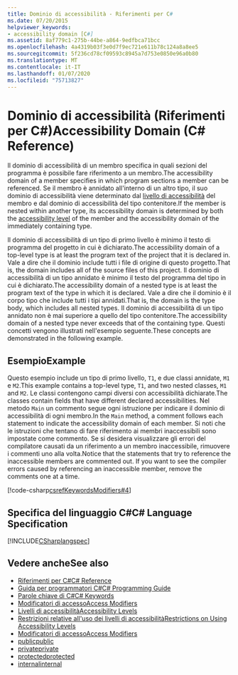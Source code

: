 ```yaml
---
title: Dominio di accessibilità - Riferimenti per C#
ms.date: 07/20/2015
helpviewer_keywords:
- accessibility domain [C#]
ms.assetid: 8af779c1-275b-44be-a864-9edfbca71bcc
ms.openlocfilehash: 4a4319b03f3e0d7f9ec721e611b78c124a8a8ee5
ms.sourcegitcommit: 5f236cd78cf09593c8945a7d753e0850e96a0b80
ms.translationtype: MT
ms.contentlocale: it-IT
ms.lasthandoff: 01/07/2020
ms.locfileid: "75713827"
---
```

# <a name="accessibility-domain-c-reference"></a><span data-ttu-id="edc97-102">Dominio di accessibilità (Riferimenti per C#)</span><span class="sxs-lookup"><span data-stu-id="edc97-102">Accessibility Domain (C# Reference)</span></span>
<span data-ttu-id="edc97-103">Il dominio di accessibilità di un membro specifica in quali sezioni del programma è possibile fare riferimento a un membro.</span><span class="sxs-lookup"><span data-stu-id="edc97-103">The accessibility domain of a member specifies in which program sections a member can be referenced.</span></span> <span data-ttu-id="edc97-104">Se il membro è annidato all'interno di un altro tipo, il suo dominio di accessibilità viene determinato dal [livello di accessibilità](./accessibility-levels.md) del membro e dal dominio di accessibilità del tipo contenitore.</span><span class="sxs-lookup"><span data-stu-id="edc97-104">If the member is nested within another type, its accessibility domain is determined by both the [accessibility level](./accessibility-levels.md) of the member and the accessibility domain of the immediately containing type.</span></span>  
  
 <span data-ttu-id="edc97-105">Il dominio di accessibilità di un tipo di primo livello è minimo il testo di programma del progetto in cui è dichiarato.</span><span class="sxs-lookup"><span data-stu-id="edc97-105">The accessibility domain of a top-level type is at least the program text of the project that it is declared in.</span></span> <span data-ttu-id="edc97-106">Vale a dire che il dominio include tutti i file di origine di questo progetto.</span><span class="sxs-lookup"><span data-stu-id="edc97-106">That is, the domain includes all of the source files of this project.</span></span> <span data-ttu-id="edc97-107">Il dominio di accessibilità di un tipo annidato è minimo il testo del programma del tipo in cui è dichiarato.</span><span class="sxs-lookup"><span data-stu-id="edc97-107">The accessibility domain of a nested type is at least the program text of the type in which it is declared.</span></span> <span data-ttu-id="edc97-108">Vale a dire che il dominio è il corpo tipo che include tutti i tipi annidati.</span><span class="sxs-lookup"><span data-stu-id="edc97-108">That is, the domain is the type body, which includes all nested types.</span></span> <span data-ttu-id="edc97-109">Il dominio di accessibilità di un tipo annidato non è mai superiore a quello del tipo contenitore.</span><span class="sxs-lookup"><span data-stu-id="edc97-109">The accessibility domain of a nested type never exceeds that of the containing type.</span></span> <span data-ttu-id="edc97-110">Questi concetti vengono illustrati nell'esempio seguente.</span><span class="sxs-lookup"><span data-stu-id="edc97-110">These concepts are demonstrated in the following example.</span></span>  
  
## <a name="example"></a><span data-ttu-id="edc97-111">Esempio</span><span class="sxs-lookup"><span data-stu-id="edc97-111">Example</span></span>  
 <span data-ttu-id="edc97-112">Questo esempio include un tipo di primo livello, `T1`, e due classi annidate, `M1` e `M2`.</span><span class="sxs-lookup"><span data-stu-id="edc97-112">This example contains a top-level type, `T1`, and two nested classes, `M1` and `M2`.</span></span> <span data-ttu-id="edc97-113">Le classi contengono campi diversi con accessibilità dichiarate.</span><span class="sxs-lookup"><span data-stu-id="edc97-113">The classes contain fields that have different declared accessibilities.</span></span> <span data-ttu-id="edc97-114">Nel metodo `Main` un commento segue ogni istruzione per indicare il dominio di accessibilità di ogni membro.</span><span class="sxs-lookup"><span data-stu-id="edc97-114">In the `Main` method, a comment follows each statement to indicate the accessibility domain of each member.</span></span> <span data-ttu-id="edc97-115">Si noti che le istruzioni che tentano di fare riferimento ai membri inaccessibili sono impostate come commento. Se si desidera visualizzare gli errori del compilatore causati da un riferimento a un membro inaccessibile, rimuovere i commenti uno alla volta.</span><span class="sxs-lookup"><span data-stu-id="edc97-115">Notice that the statements that try to reference the inaccessible members are commented out. If you want to see the compiler errors caused by referencing an inaccessible member, remove the comments one at a time.</span></span>  
  
[!code-csharp[csrefKeywordsModifiers#4](~/samples/snippets/csharp/VS_Snippets_VBCSharp/csrefKeywordsModifiers/CS/csrefKeywordsModifiers.cs#4)]
  
## <a name="c-language-specification"></a><span data-ttu-id="edc97-116">Specifica del linguaggio C#</span><span class="sxs-lookup"><span data-stu-id="edc97-116">C# Language Specification</span></span>  
 [!INCLUDE[CSharplangspec](~/includes/csharplangspec-md.md)]  
  
## <a name="see-also"></a><span data-ttu-id="edc97-117">Vedere anche</span><span class="sxs-lookup"><span data-stu-id="edc97-117">See also</span></span>

- [<span data-ttu-id="edc97-118">Riferimenti per C#</span><span class="sxs-lookup"><span data-stu-id="edc97-118">C# Reference</span></span>](../index.md)
- [<span data-ttu-id="edc97-119">Guida per programmatori C#</span><span class="sxs-lookup"><span data-stu-id="edc97-119">C# Programming Guide</span></span>](../../programming-guide/index.md)
- [<span data-ttu-id="edc97-120">Parole chiave di C#</span><span class="sxs-lookup"><span data-stu-id="edc97-120">C# Keywords</span></span>](./index.md)
- [<span data-ttu-id="edc97-121">Modificatori di accesso</span><span class="sxs-lookup"><span data-stu-id="edc97-121">Access Modifiers</span></span>](./access-modifiers.md)
- [<span data-ttu-id="edc97-122">Livelli di accessibilità</span><span class="sxs-lookup"><span data-stu-id="edc97-122">Accessibility Levels</span></span>](./accessibility-levels.md)
- [<span data-ttu-id="edc97-123">Restrizioni relative all'uso dei livelli di accessibilità</span><span class="sxs-lookup"><span data-stu-id="edc97-123">Restrictions on Using Accessibility Levels</span></span>](./restrictions-on-using-accessibility-levels.md)
- [<span data-ttu-id="edc97-124">Modificatori di accesso</span><span class="sxs-lookup"><span data-stu-id="edc97-124">Access Modifiers</span></span>](../../programming-guide/classes-and-structs/access-modifiers.md)
- [<span data-ttu-id="edc97-125">public</span><span class="sxs-lookup"><span data-stu-id="edc97-125">public</span></span>](./public.md)
- [<span data-ttu-id="edc97-126">private</span><span class="sxs-lookup"><span data-stu-id="edc97-126">private</span></span>](./private.md)
- [<span data-ttu-id="edc97-127">protected</span><span class="sxs-lookup"><span data-stu-id="edc97-127">protected</span></span>](./protected.md)
- [<span data-ttu-id="edc97-128">internal</span><span class="sxs-lookup"><span data-stu-id="edc97-128">internal</span></span>](./internal.md)
